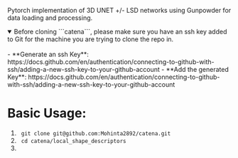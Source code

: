 Pytorch implementation of 3D UNET +/- LSD networks using Gunpowder for data loading and processing.

<details open>
<summary>Before cloning ```catena```, please make sure you have an ssh key added to Git for the machine you are trying to clone the repo in.</summary>
<br>
- **Generate an ssh Key**: https://docs.github.com/en/authentication/connecting-to-github-with-ssh/adding-a-new-ssh-key-to-your-github-account
- **Add the generated Key**: https://docs.github.com/en/authentication/connecting-to-github-with-ssh/adding-a-new-ssh-key-to-your-github-account
</details>


# Basic Usage:
1. ``` git clone git@github.com:Mohinta2892/catena.git```
2. ``` cd catena/local_shape_descriptors```
3.  

   
